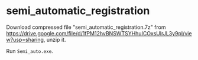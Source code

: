 # semi_automatic_registration

Download compressed file "semi_automatic_registration.7z" from https://drive.google.com/file/d/1fPM12hvBNSWTSYHhuICOxsUlrJL3y9pI/view?usp=sharing, unzip it. 

Run `Semi_auto.exe`.
